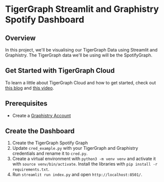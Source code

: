 # TigerGraph Streamlit and Graphistry Spotify Dashboard

## Overview

In this project, we'll be visualising our TigerGraph Data using Streamlit and Graphistry. The TigerGraph data we'll be using will be the SpotifyGraph.

## Get Started with TigerGraph Cloud

To learn a little about TigerGraph Cloud and how to get started, check out [this blog](https://www.tigergraph.com/blog/getting-started-with-tigergraph-3-0/) and [this video](https://www.youtube.com/watch?v=NtNW2e8MfCQ).

## Prerequisites

* Create a [Graphistry Account](https://graphistry.com/)

## Create the Dashboard

1. Create the TigerGraph Spotify Graph
2. Update `cred_example.py` with your TigerGraph and Graphistry credentials and rename it to `cred.py`.
3. Create a virtual environment with `python3 -m venv venv` and activate it with `source venv/bin/activate`. Install the libraries with `pip install -r requirements.txt`.
3. Run `streamlit run index.py` and open `http://localhost:8501/`.
